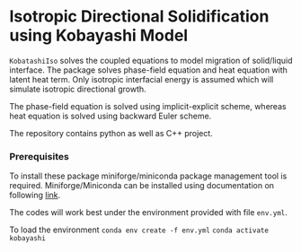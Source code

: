 # Isotropic Directional Solidification using Kobayashi Model

`KobatashiIso` solves the coupled equations to model migration of solid/liquid interface. 
The package solves phase-field equation and heat equation with latent heat term. Only isotropic 
interfacial energy is assumed which will simulate isotropic directional growth.

The phase-field equation is solved using implicit-explicit scheme, whereas heat equation is solved 
using backward Euler scheme.

The repository contains python as well as C++ project.

### Prerequisites

To install these package miniforge/miniconda package management tool is required. 
Miniforge/Miniconda can be installed using documentation on following [link](https://docs.conda.io/projects/conda/en/latest/index.html#).

The codes will work best under the environment provided with file `env.yml`.

To load the environment
`conda env create -f env.yml`
`conda activate kobayashi`



